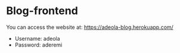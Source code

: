 # Blog-frontend

You can access the website at: https://adeola-blog.herokuapp.com/
- Username: adeola
- Password: aderemi
